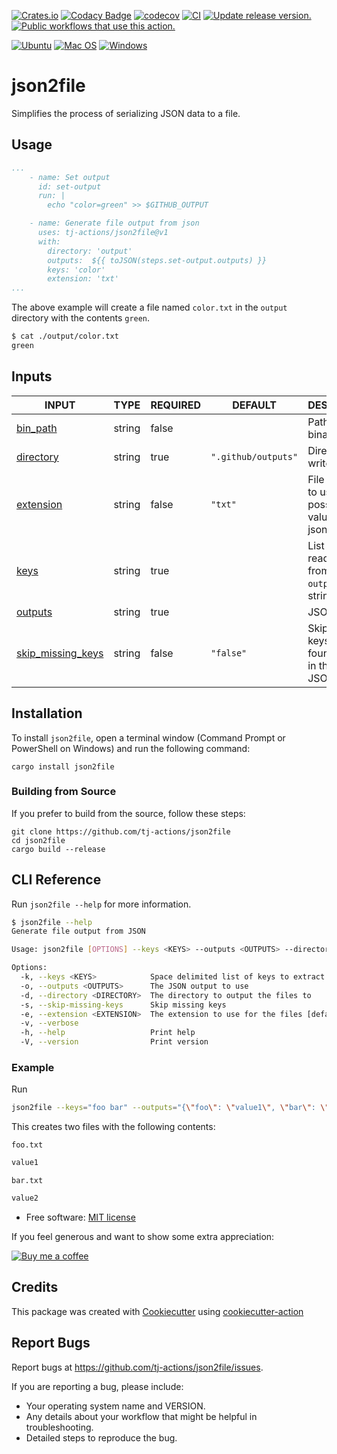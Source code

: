 [![Crates.io](https://img.shields.io/crates/v/json2file)](https://crates.io/crates/json2file)
[![Codacy Badge](https://app.codacy.com/project/badge/Grade/b60a9e369c774e11a813baa11362b99d)](https://app.codacy.com/gh/tj-actions/json2file/dashboard?utm_source=gh\&utm_medium=referral\&utm_content=\&utm_campaign=Badge_grade)
[![codecov](https://codecov.io/gh/tj-actions/json2file/branch/main/graph/badge.svg?token=FALQKDPDP2)](https://codecov.io/gh/tj-actions/json2file)
[![CI](https://github.com/tj-actions/json2file/workflows/CI/badge.svg)](https://github.com/tj-actions/json2file/actions?query=workflow%3ACI)
[![Update release version.](https://github.com/tj-actions/json2file/actions/workflows/sync-release-version.yml/badge.svg)](https://github.com/tj-actions/json2file/actions/workflows/sync-release-version.yml)
[![Public workflows that use this action.](https://img.shields.io/endpoint?url=https%3A%2F%2Fused-by.vercel.app%2Fapi%2Fgithub-actions%2Fused-by%3Faction%3Dtj-actions%2Fjson2file%26badge%3Dtrue)](https://github.com/search?o=desc\&q=tj-actions+json2file+language%3AYAML\&s=\&type=Code)

[![Ubuntu](https://img.shields.io/badge/Ubuntu-E95420?logo=ubuntu\&logoColor=white)](https://docs.github.com/en/actions/reference/workflow-syntax-for-github-actions#jobsjob_idruns-on)
[![Mac OS](https://img.shields.io/badge/mac%20os-000000?logo=macos\&logoColor=F0F0F0)](https://docs.github.com/en/actions/reference/workflow-syntax-for-github-actions#jobsjob_idruns-on)
[![Windows](https://img.shields.io/badge/Windows-0078D6?logo=windows\&logoColor=white)](https://docs.github.com/en/actions/reference/workflow-syntax-for-github-actions#jobsjob_idruns-on)

# json2file

Simplifies the process of serializing JSON data to a file.

## Usage

```yaml
...
    - name: Set output
      id: set-output
      run: |
        echo "color=green" >> $GITHUB_OUTPUT

    - name: Generate file output from json
      uses: tj-actions/json2file@v1
      with:
        directory: 'output'
        outputs:  ${{ toJSON(steps.set-output.outputs) }}
        keys: 'color'
        extension: 'txt'
...
```

The above example will create a file named `color.txt` in the `output` directory with the contents `green`.

```bash
$ cat ./output/color.txt
green
```

## Inputs

<!-- AUTO-DOC-INPUT:START - Do not remove or modify this section -->

|                                        INPUT                                        |  TYPE  | REQUIRED |       DEFAULT       |                          DESCRIPTION                          |
|-------------------------------------------------------------------------------------|--------|----------|---------------------|---------------------------------------------------------------|
|              <a name="input_bin_path"></a>[bin\_path](#input_bin_path)               | string |  false   |                     |                      Path to the binary                       |
|             <a name="input_directory"></a>[directory](#input_directory)             | string |   true   | `".github/outputs"` |                     Directory to write to                     |
|             <a name="input_extension"></a>[extension](#input_extension)             | string |  false   |       `"txt"`       |    File extension to use, possible <br>values: txt, json      |
|                    <a name="input_keys"></a>[keys](#input_keys)                     | string |   true   |                     |   List of Keys to read <br>from the `outputs` JSON string     |
|                <a name="input_outputs"></a>[outputs](#input_outputs)                | string |   true   |                     |                          JSON string                          |
| <a name="input_skip_missing_keys"></a>[skip\_missing\_keys](#input_skip_missing_keys) | string |  false   |      `"false"`      | Skip missing keys not found <br>in the `outputs` JSON string  |

<!-- AUTO-DOC-INPUT:END -->

## Installation

To install `json2file`, open a terminal window (Command Prompt or PowerShell on Windows) and run the following command:

```shell
cargo install json2file
```

### Building from Source

If you prefer to build from the source, follow these steps:

```shell
git clone https://github.com/tj-actions/json2file
cd json2file
cargo build --release
```

## CLI Reference

Run `json2file --help` for more information.

```bash
$ json2file --help
Generate file output from JSON

Usage: json2file [OPTIONS] --keys <KEYS> --outputs <OUTPUTS> --directory <DIRECTORY>

Options:
  -k, --keys <KEYS>            Space delimited list of keys to extract from the JSON output
  -o, --outputs <OUTPUTS>      The JSON output to use
  -d, --directory <DIRECTORY>  The directory to output the files to
  -s, --skip-missing-keys      Skip missing keys
  -e, --extension <EXTENSION>  The extension to use for the files [default: txt] [possible values: txt, json, csv]
  -v, --verbose                
  -h, --help                   Print help
  -V, --version                Print version
```

### Example

Run

```bash
json2file --keys="foo bar" --outputs="{\"foo\": \"value1\", \"bar\": \"value2\"}" --directory=/tmp --extension=txt
```

This creates two files with the following contents:

`foo.txt`

```txt
value1
```

`bar.txt`

```txt
value2
```

*   Free software: [MIT license](LICENSE)

If you feel generous and want to show some extra appreciation:

[![Buy me a coffee][buymeacoffee-shield]][buymeacoffee]

[buymeacoffee]: https://www.buymeacoffee.com/jackton1

[buymeacoffee-shield]: https://www.buymeacoffee.com/assets/img/custom_images/orange_img.png

## Credits

This package was created with [Cookiecutter](https://github.com/cookiecutter/cookiecutter) using [cookiecutter-action](https://github.com/tj-actions/cookiecutter-action)

## Report Bugs

Report bugs at https://github.com/tj-actions/json2file/issues.

If you are reporting a bug, please include:

*   Your operating system name and VERSION.
*   Any details about your workflow that might be helpful in troubleshooting.
*   Detailed steps to reproduce the bug.
